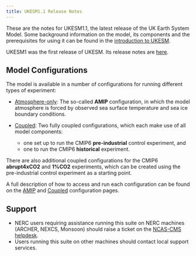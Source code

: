 ```yaml
---
title: UKESM1.1 Release Notes
---
```

These are the notes for UKESM1.1, the latest release of the UK Earth System Model. Some background information on the model, its components and the prerequisites for using it can be found in the [introduction to UKESM](/_unified-model/configurations/ukesm.md).

UKESM1 was the first release of UKESM.  Its release notes are [here](relnotes-1.0.md).

## Model Configurations

The model is available in a number of configurations for running different types of experiment:

* [Atmosphere-only](relnotes-1.1/amip.md):
The so-called **AMIP** configuration, in which the model atmosphere is forced by observed sea surface temperature and sea ice boundary conditions.

* [Coupled](relnotes-1.1/coupled.md):
Two fully coupled configurations, which each make use of all model components:
  * one set up to run the CMIP6 **pre-industrial** control experiment, and
  * one to run the CMIP6 **historical** experiment.

There are also additional coupled configurations for the CMIP6 **abrupt4xCO2** and **1%CO2** experiments, which can be created using the pre-industrial control experiment as a starting point.

A full description of how to access and run each configuration can be found on the [AMIP](relnotes-1.1/amip.md) and [Coupled](relnotes-1.1/coupled.md) configuration pages.

## Support
* NERC users requiring assistance running this suite on NERC machines (ARCHER, NEXCS, Monsoon) should raise a ticket on the [NCAS-CMS helpdesk](https://cms-helpdesk.ncas.ac.uk).
* Users running this suite on other machines should contact local support services.

